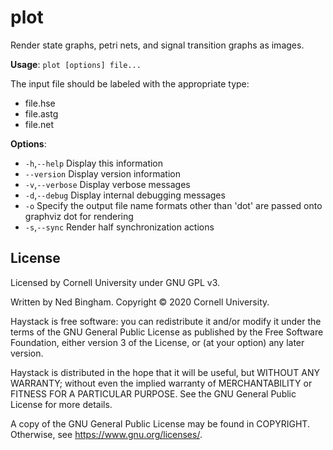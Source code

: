 # plot
Render state graphs, petri nets, and signal transition graphs as images.

**Usage**: `plot [options] file...`

The input file should be labeled with the appropriate type:
 - file.hse
 - file.astg
 - file.net

**Options**:
 - `-h`,`--help`      Display this information
 -    `--version`   Display version information
 - `-v`,`--verbose`   Display verbose messages
 - `-d`,`--debug`     Display internal debugging messages
 - `-o`             Specify the output file name
    formats other than 'dot' are passed onto graphviz dot for rendering
 - `-s`,`--sync`		Render half synchronization actions

## License

Licensed by Cornell University under GNU GPL v3.

Written by Ned Bingham.
Copyright © 2020 Cornell University.

Haystack is free software: you can redistribute it and/or modify
it under the terms of the GNU General Public License as published by
the Free Software Foundation, either version 3 of the License, or
(at your option) any later version.

Haystack is distributed in the hope that it will be useful,
but WITHOUT ANY WARRANTY; without even the implied warranty of
MERCHANTABILITY or FITNESS FOR A PARTICULAR PURPOSE.  See the
GNU General Public License for more details.

A copy of the GNU General Public License may be found in COPYRIGHT.
Otherwise, see <https://www.gnu.org/licenses/>.

